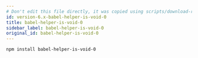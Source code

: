 ```yaml
---
# Don't edit this file directly, it was copied using scripts/download-readmes.js: 
id: version-6.x-babel-helper-is-void-0
title: babel-helper-is-void-0
sidebar_label: babel-helper-is-void-0
original_id: babel-helper-is-void-0
---
```


```sh
npm install babel-helper-is-void-0
```

